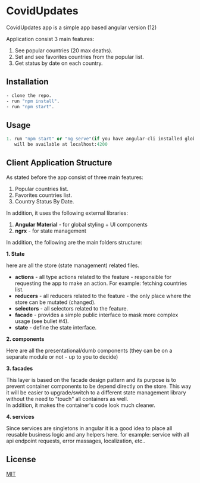 # CovidUpdates

CovidUpdates app is a simple app based angular version (12)

Application consist 3 main features:
1. See popular countries (20 max deaths).
2. Set and see favorites countries from the popular list.
3. Get status by date on each country.


## Installation


```bash
- clone the repo.
- run "npm install".
- run "npm start".
```

## Usage

```python
1. run "npm start" or "ng serve"(if you have angular-cli installed globally) - 
   will be available at localhost:4200
```

## Client Application Structure

As stated before the app consist of three main features: 
1. Popular countries list.
2. Favorites countries list.
3. Country Status By Date.

In addition, it uses the following external libraries:
1. **Angular Material** - for global styling + UI components
2. **ngrx** - for state management

In addition, the following are the main folders structure:


**1. State** 

   here are all the store (state management) related files.
 
   - **actions** - all type actions related to the feature - responsible for requesting the app to make an action. For example: fetching countries list.
   - **reducers** - all reducers related to the feature - the only place where the store can be mutated (changed).
   - **selectors** - all selectors related to the feature.
   - **facade** - provides a simple public interface to mask more complex usage (see bullet #4).
   - **state** - define the state interface.


**2. components**

   Here are all the presentational/dumb components (they can be on a separate module or not - up to you to decide)


**3. facades**

This layer is based on the facade design pattern and its purpose is to prevent container components to be depend directly on the store.
This way it will be easier to upgrade/switch to a different state management library without the need to "touch" all containers as well.\
    In addition, it makes the container's code look much cleaner.


**4. services**

   Since services are singletons in angular it is a good idea to place all reusable business logic and any helpers here. for example: service with all api endpoint requests, error massages, localization, etc..      


## License
[MIT](https://choosealicense.com/licenses/mit/)
